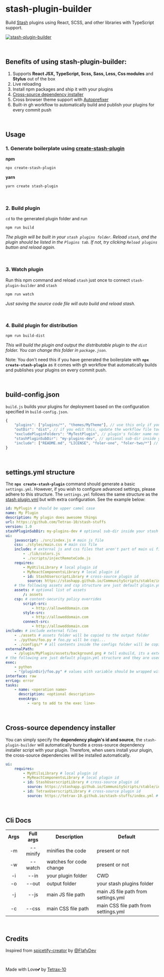 # stash-plugin-builder

Build [Stash](https://stashapp.cc/) plugins using React, SCSS, and other libraries with TypeScript support.

[![stash-plugin-builder](https://nodei.co/npm/stash-plugin-builder.png)](https://www.npmjs.com/package/stash-plugin-builder)

</br>

## Benefits of using stash-plugin-builder:

1. Supports **React JSX, TypeScript, Scss, Sass, Less, Css modules** and **Stylus** out of the box
2. Live reloading
3. Install npm packages and ship it with your plugins
4. [Cross-source dependency installer](#cross-source-dependency-installer)
5. Cross browser theme support with [Autoprefixer](https://github.com/postcss/autoprefixer)
6. Built-in gh workflow to automatically build and publish your plugins for every commit push

</br>

## Usage

### 1. Generate boilerplate using [create-stash-plugin](https://www.npmjs.com/package/create-stash-plugin)

**npm**

```sh
npx create-stash-plugin
```

**yarn**

```sh
yarn create stash-plugin
```

</br>

### 2. Build plugin

`cd` to the generated plugin folder and run

```sh
npm run build
```

_The plugin will be built in your `stash plugins folder`. Reload `stash`, and the plugin should be listed in the `Plugins tab`. If not, try clicking `Reload plugins` button and reload again._

</br>

### 3. Watch plugin

Run this npm command and reload `stash` just once to connect `stash-plugin-builder` and `stash`

```sh
npm run watch
```

_Just saving the source code file will auto build and reload stash._

</br>

### 4. Build plugin for distribution

```sh
npm run build-dist
```

_This will build the plugin and output the distributable plugin to the `dist` folder. You can change this folder in `package.json`._

Note: You don't need this if you have generated the boilerplate with **`npx create-stash-plugin`** as it comes with gh workflow that automatically builds and publishes your plugins on every commit push.

</br>

## build-config.json

`build.js` builds your plugins for deployment based on the configuration specified in `build-config.json`.

```js
{
    "plugins": ["plugins/*", "themes/MyTheme"], // use this only if you have monorepo
    "outDir": "dist", // if you edit this, update the workflow file too
    "excludePluginFolders": "MyTestPlugin", // plugin's folder name not id
    "stashPluginSubDir": "my-plugins-dev", // optional sub-dir inside your stash plugins folder
    "include": ["README.md", "LICENSE", "foler-one", "foler-two/*"] // these files will be copied to dist branch
}
```

</br>

## settings.yml structure

The **`npx create-stash-plugin`** command should generate a basic `settings.yml`. However, if you wish to configure advanced settings, please adhere to this structure. The `settings.yml` follows the same structure as the [stash plugin.yml](https://docs.stashapp.cc/in-app-manual/plugins/#plugin-configuration-file-format) but with extra configuration. See the example below:

```yml
id: MyPlugin # should be upper camel case
name: My Plugin
description: My plugin does awesome things
url: https://github.com/Tetrax-10/stash-stuffs
version: 1.0
stashPluginSubDir: my-plugins-dev # optional sub-dir inside your stash plugins folder
ui:
    javascript: ./src/index.js # main js file
    css: ./styles/main.css # main css file
    include: # external js and css files that aren't part of main ui files
        - ./lib/colors.js
        - ./scripts/injectRemoteCode.js
    requires:
        - MyUtilsLibrary # local plugin id
        - MyReactComponentsLibrary # local plugin id
        - id: StashUserscriptLibrary # cross-source plugin id
          source: https://stashapp.github.io/CommunityScripts/stable/index.yml # cross-source plugin source url
    # the following assets and csp structure are just default plugin.yml structure
    assets: # optional list of assets
        /: assets
    csp: # content-security policy overrides
        script-src:
            - http://alloweddomain.com
        style-src:
            - http://alloweddomain.com
        connect-src:
            - http://alloweddomain.com
include: # include external files
    - ./assets # assets folder will be copied to the output folder
    - ./python/foo.py # foo.py will be copi...
    - ./configs/* # all contents inside the configs folder will be copi...
externalPath:
    - /plugin/MyPlugin/assets/background.png # tell esbuild, its a external path and not a file path
# the following are just default plugin.yml structure and they are used for plugin tasks only
exec:
    - python
    - "{pluginDir}/foo.py" # values with variable should be wrapped with double quotes
interface: raw
errLog: error
tasks:
    - name: <operation name>
      description: <optional description>
      execArgs:
          - <arg to add to the exec line>
```

</br>

## Cross-source dependency installer

You can simply specify the **dependency plugin's id and source**, the `stash-plugin-builder` will automatically bundle a cross-source dependency installer script with your plugin. Therefore, when users install your plugin, the cross-source dependencies will be installed automatically.

```yml
ui:
    requires:
        - MyUtilsLibrary # local plugin id
        - MyReactComponentsLibrary # local plugin id
        - id: StashUserscriptLibrary # cross-source plugin id
          source: https://stashapp.github.io/CommunityScripts/stable/index.yml # cross-source plugin source url
        - id: TetraxUserscriptLibrary # cross-source plugin id
          source: https://tetrax-10.github.io/stash-stuffs/index.yml # cross-source plugin source url
```

</br>

## Cli Docs

<table>
  <tr align="center">
    <td><b>Args</b></td>
    <td><b>Full args</b></td>
    <td><b>Description</b></td>
    <td><b>Default</b></td>
  </tr>
  <tr align="center">
    <td>-m</td>
    <td>--minify</td>
    <td align="left">minifies the code</td>
    <td align="left">present or not</td>
  </tr>
  <tr align="center">
    <td>-w</td>
    <td>--watch</td>
    <td align="left">watches for code change</td>
    <td align="left">present or not</td>
  </tr>
  <tr align="center">
    <td>-i</td>
    <td>--in</td>
    <td align="left">your plugin folder</td>
    <td align="left">CWD</td>
  </tr>
  <tr align="center">
    <td>-o</td>
    <td>--out</td>
    <td align="left">output folder</td>
    <td align="left">your stash plugins folder</td>
  </tr>
  <tr align="center">
    <td>-j</td>
    <td>--js</td>
    <td align="left">main JS file path</td>
    <td align="left">main JS file path from settings.yml</td>
  </tr>
  <tr align="center">
    <td>-c</td>
    <td>--css</td>
    <td align="left">main CSS file path</td>
    <td align="left">main CSS file path from settings.yml</td>
  </tr>
</table>

</br>

## Credits

Inspired from [spicetify-creator](https://github.com/spicetify/spicetify-creator) by [@FlafyDev](https://github.com/FlafyDev)

</br>

Made with Love💕 by [Tetrax-10](https://github.com/Tetrax-10)
